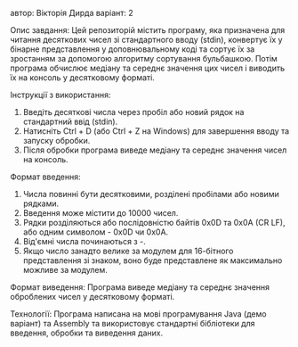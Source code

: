 автор: Вікторія Дирда
варіант: 2


Опис завдання:
Цей репозиторій містить програму, яка призначена для читання десяткових чисел зі стандартного вводу (stdin),
конвертує їх у бінарне представлення у доповнювальному коді та сортує їх за зростанням за допомогою алгоритму сортування бульбашкою.
Потім програма обчислює медіану та середнє значення цих чисел і виводить їх на консоль у десятковому форматі.

Інструкції з використання:

1. Введіть десяткові числа через пробіл або новий рядок на стандартний ввід (stdin).
2. Натисніть Ctrl + D (або Ctrl + Z на Windows) для завершення вводу та запуску обробки.
3. Після обробки програма виведе медіану та середнє значення чисел на консоль.

Формат введення:
1. Числа повинні бути десятковими, розділені пробілами або новими рядками.
2. Введення може містити до 10000 чисел.
3. Рядки розділяються або послідовністю байтів 0x0D та 0x0A (CR LF), або одним символом - 0x0D чи 0x0A.
4. Від'ємні числа починаються з -.
5. Якщо число занадто велике за модулем для 16-бітного представлення зі знаком, воно буде представлене як максимально можливе за модулем.

Формат виведення:
Програма виведе медіану та середнє значення оброблених чисел у десятковому форматі.

Технології:
Програма написана на мові програмування Java (демо варіант) та Assembly та використовує стандартні бібліотеки для введення, обробки та виведення даних.
